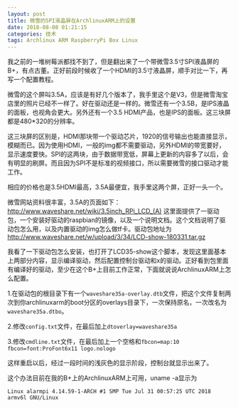 ```yaml
---
layout: post
title: 微雪的SPI液晶屏在ArchlinuxARM上的设置
date: 2018-08-08 01:21:15
categories: 技术
tags: Archlinux ARM RaspberryPi Box Linux
---
```

我之前的一堆树莓派都找不到了，但是翻出来了一个带微雪3.5寸SPI液晶屏的B+，有点古董。正好前段时候收了一个HDMI的3.5寸液晶屏，顺手对比一下，再写一个配置教程。

微雪的这个屏叫3.5A，应该是有好几个版本了，我手里这个是V3，但是微雪淘宝店里的照片已经不一样了。好在驱动还是一样的。微雪还有一个3.5B，是IPS液晶的面板，也视角会更大。另外还有一个3.5 HDMI产品，也是IPS的面板。这三块屏都是480*320的分辨率。

这三块屏的区别是，HDMI那块带一个驱动芯片，1920的信号输出也能直接显示，模糊而已。因为使用HDMI，一般的img都不需要驱动，另外HDMI的带宽要好，显示速度要快。SPI的这两块，由于数据带宽低，屏幕上更新的内容多了以后，会有明显的刷屏。而且因为SPI不是标准的视频接口，所以需要微雪的接口驱动才能工作。

相应的价格也是3.5HDMI最高，3.5A最便宜，我手里这两个屏，正好一头一个。

微雪网站资料很丰富，3.5A的页面如下：http://www.waveshare.net/wiki/3.5inch_RPi_LCD_(A) 这里面提供了一驱动包，一个安装好驱动的raspbian的镜像，以及一个说明文档。这个文档说明了驱动包怎么用，以及内置驱动的img怎么做tf卡。驱动包地址为 http://www.waveshare.net/w/upload/3/34/LCD-show-180331.tar.gz

我看了一下驱动包怎么安装，也打开了LCD35-show这个脚本，发现这里面基本上两部分内容，显示编译驱动，然后配置控制台驱动和x的驱动。正好看到包里面有编译好的驱动，至少在这个B+上目前工作正常，下面就说说ArchlinuxARM上怎么配置。

1.在驱动包的根目录下有一个`waveshare35a-overlay.dtb`文件，把这个文件复制两次到你archlinuxarm的boot分区的overlays目录下，一次保持原名，一次改名为`waveshare35a.dtbo`。

2.修改`config.txt`文件，在最后加上`dtoverlay=waveshare35a`

3.修改`cmdline.txt`文件，在最后加上一个空格和`fbcon=map:10 fbcon=font:ProFont6x11 logo.nologo`

这样重启以后，经过一段时间的浅灰色的显示阶段，控制台就显示出来了。

这个办法目前在我的B+上的ArchlinuxARM上可用，uname -a显示为

```
Linux alarmpi 4.14.59-1-ARCH #1 SMP Tue Jul 31 00:57:25 UTC 2018 armv6l GNU/Linux
```
